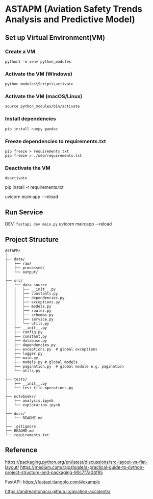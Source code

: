 # ASTAPM (Aviation Safety Trends Analysis and Predictive Model)

## Set up Virtual Environment(VM)

### Create a VM
```
python3 -m venv python_modules
```

### Activate the VM (Windows)
```
python_modules\Scripts\activate
```

### Activate the VM (macOS/Linux)
```
source python_modules/bin/activate
```

### Install dependencies
```
pip install numpy pandas
```

### Freeze dependencies to requirements.txt
```
pip freeze > requirements.txt
pip freeze > ./web/requirements.txt
```

### Deactivate the VM
```
deactivate
```

pip install -r requirements.txt

uvicorn main:app --reload


## Run Service

DEV: `fastapi dev main.py`
uvicorn main:app --reload


## Project Structure

```
ASTAPM/
│
├── data/
│   ├── raw/
│   ├── processed/
│   └── output/
│
├── src/
│   └── data_source
│   │   ├── __init__.py
│   │   ├── constants.py
│   │   ├── dependencies.py
│   │   ├── exceptions.py
│   │   ├── models.py
│   │   ├── router.py
│   │   ├── schemas.py
│   │   ├── service.py
│   │   └── utils.py
│   ├── __init__.py
│   ├── config.py
│   ├── constant.py
│   ├── database.py
│   ├── dependencies.py
│   ├── exceptions.py  # global exceptions
│   ├── logger.py
│   ├── main.py
│   ├── models.py # global models
│   ├── pagination.py  # global module e.g. pagination
│   └── utils.py
│
├── tests/
│   ├── __init__.py
│   └── test_file_operations.py
│
├── notebooks/
│   ├── analysis.ipynb
│   └── exploration.ipynb
│
├── docs/
│   └── README.md
│
├── .gitignore
├── README.md
└── requirements.txt
```

## Reference
https://packaging.python.org/en/latest/discussions/src-layout-vs-flat-layout/
https://medium.com/@joshuale/a-practical-guide-to-python-project-structure-and-packaging-90c7f7a04f95

FastAPI: https://fastapi.tiangolo.com/#example


https://andreantonacci.github.io/aviation-accidents/